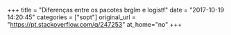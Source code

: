 +++
title = "Diferenças entre os pacotes brglm e logistf"
date = "2017-10-19 14:20:45"
categories = ["sopt"]
original_url = "https://pt.stackoverflow.com/q/247253"
at_home="no"
+++

